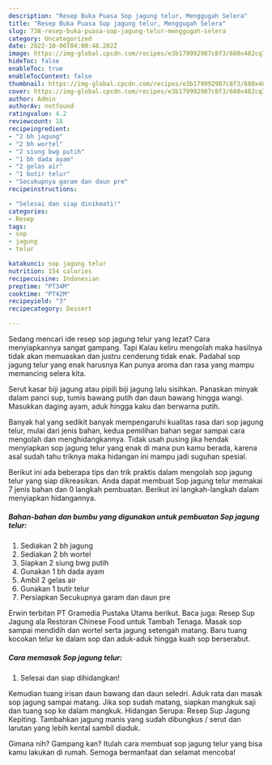 ```yaml
---
description: "Resep Buka Puasa Sop jagung telur, Menggugah Selera"
title: "Resep Buka Puasa Sop jagung telur, Menggugah Selera"
slug: 738-resep-buka-puasa-sop-jagung-telur-menggugah-selera
category: Uncategorized
date: 2022-10-06T04:00:48.202Z
image: https://img-global.cpcdn.com/recipes/e3b179992987c8f3/680x482cq70/sop-jagung-telur-foto-resep-utama.jpg
hideToc: false
enableToc: true
enableTocContent: false
thumbnail: https://img-global.cpcdn.com/recipes/e3b179992987c8f3/680x482cq70/sop-jagung-telur-foto-resep-utama.jpg
cover: https://img-global.cpcdn.com/recipes/e3b179992987c8f3/680x482cq70/sop-jagung-telur-foto-resep-utama.jpg
author: Admin
authorAv: notfound
ratingvalue: 4.2
reviewcount: 18
recipeingredient:
- "2 bh jagung"
- "2 bh wortel"
- "2 siung bwg putih"
- "1 bh dada ayam"
- "2 gelas air"
- "1 butir telur"
- "Secukupnya garam dan daun pre"
recipeinstructions:

- "Selesai dan siap dinikmati!"
categories:
- Resep
tags:
- sop
- jagung
- telur

katakunci: sop jagung telur 
nutrition: 154 calories
recipecuisine: Indonesian
preptime: "PT34M"
cooktime: "PT42M"
recipeyield: "3"
recipecategory: Dessert

---
```



Sedang mencari ide resep sop jagung telur yang lezat? Cara menyiapkannya sangat gampang. Tapi Kalau keliru mengolah maka hasilnya tidak akan memuaskan dan justru cenderung tidak enak. Padahal sop jagung telur yang enak harusnya Kan punya aroma dan rasa yang mampu memancing selera kita.


Serut kasar biji jagung atau pipili biji jagung lalu sisihkan. Panaskan minyak dalam panci sup, tumis bawang putih dan daun bawang hingga wangi. Masukkan daging ayam, aduk hingga kaku dan berwarna putih.

Banyak hal yang sedikit banyak mempengaruhi kualitas rasa dari sop jagung telur, mulai dari jenis bahan, kedua pemilihan bahan segar sampai cara mengolah dan menghidangkannya. Tidak usah pusing jika hendak menyiapkan sop jagung telur yang enak di mana pun kamu berada, karena asal sudah tahu triknya maka hidangan ini mampu jadi suguhan spesial.


Berikut ini ada beberapa tips dan trik praktis dalam mengolah sop jagung telur yang siap dikreasikan. Anda dapat membuat Sop jagung telur memakai 7 jenis bahan dan 0 langkah pembuatan. Berikut ini langkah-langkah dalam menyiapkan hidangannya.

<!--inarticleads1-->

##### Bahan-bahan dan bumbu yang digunakan untuk pembuatan Sop jagung telur:

1. Sediakan 2 bh jagung
1. Sediakan 2 bh wortel
1. Siapkan 2 siung bwg putih
1. Gunakan 1 bh dada ayam
1. Ambil 2 gelas air
1. Gunakan 1 butir telur
1. Persiapkan Secukupnya garam dan daun pre


Erwin terbitan PT Gramedia Pustaka Utama berikut. Baca juga: Resep Sup Jagung ala Restoran Chinese Food untuk Tambah Tenaga. Masak sop sampai mendidih dan wortel serta jagung setengah matang. Baru tuang kocokan telur ke dalam sop dan aduk-aduk hingga kuah sop berserabut. 

<!--inarticleads2-->

##### Cara memasak Sop jagung telur:


1. Selesai dan siap dihidangkan!

Kemudian tuang irisan daun bawang dan daun seledri. Aduk rata dan masak sop jagung sampai matang. Jika sop sudah matang, siapkan mangkuk saji dan tuang sop ke dalam mangkuk. Hidangan Serupa: Resep Sup Jagung Kepiting. Tambahkan jagung manis yang sudah dibungkus / serut dan larutan yang lebih kental sambil diaduk. 

Gimana nih? Gampang kan? Itulah cara membuat sop jagung telur yang bisa kamu lakukan di rumah. Semoga bermanfaat dan selamat mencoba!
